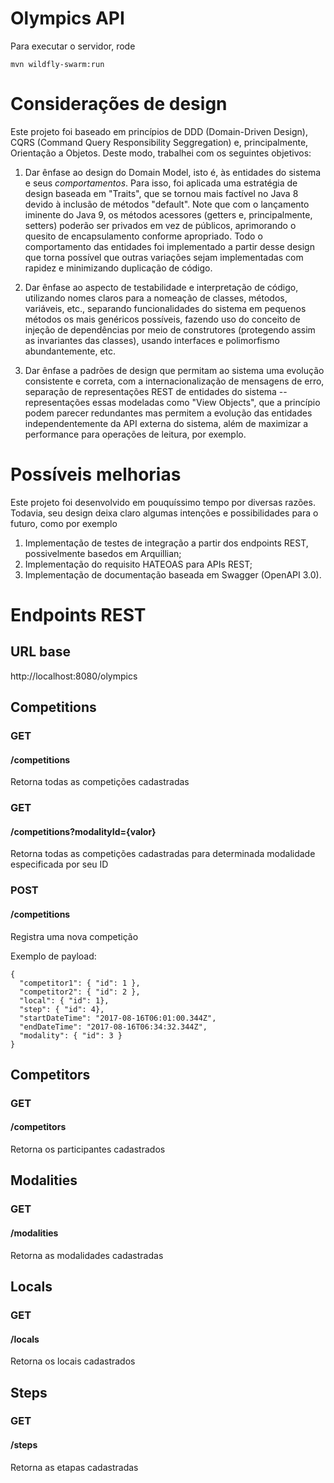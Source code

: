 # Olympics API

Para executar o servidor, rode

```
mvn wildfly-swarm:run
```

# Considerações de design

Este projeto foi baseado em princípios de DDD (Domain-Driven Design), CQRS (Command Query Responsibility Seggregation) e, principalmente, Orientação a Objetos. Deste modo, trabalhei com os seguintes objetivos:

1. Dar ênfase ao design do Domain Model, isto é, às entidades do sistema e seus *comportamentos*. Para isso, foi aplicada uma estratégia de design baseada em "Traits", que se tornou mais factível no Java 8 devido à inclusão de métodos "default". Note que com o lançamento iminente do Java 9, os métodos acessores (getters e, principalmente, setters) poderão ser privados em vez de públicos, aprimorando o quesito de encapsulamento conforme apropriado. Todo o comportamento das entidades foi implementado a partir desse design que torna possível que outras variações sejam implementadas com rapidez e minimizando duplicação de código.

2. Dar ênfase ao aspecto de testabilidade e interpretação de código, utilizando nomes claros para a nomeação de classes, métodos, variáveis, etc., separando funcionalidades do sistema em pequenos métodos os mais genéricos possíveis, fazendo uso do conceito de injeção de dependências por meio de construtores (protegendo assim as invariantes das classes), usando interfaces e polimorfismo abundantemente, etc.

3. Dar ênfase a padrões de design que permitam ao sistema uma evolução consistente e correta, com a internacionalização de mensagens de erro, separação de representações REST de entidades do sistema -- representações essas modeladas como "View Objects", que a princípio podem parecer redundantes mas permitem a evolução das entidades independentemente da API externa do sistema, além de maximizar a performance para operações de leitura, por exemplo.

# Possíveis melhorias

Este projeto foi desenvolvido em pouquíssimo tempo por diversas razões. Todavia, seu design deixa claro algumas intenções e possibilidades para o futuro, como por exemplo

1. Implementação de testes de integração a partir dos endpoints REST, possivelmente basedos em Arquillian;
2. Implementação do requisito HATEOAS para APIs REST;
3. Implementação de documentação baseada em Swagger (OpenAPI 3.0).


# Endpoints REST

## URL base
http://localhost:8080/olympics


## Competitions

### GET
#### /competitions

Retorna todas as competições cadastradas


### GET
#### /competitions?modalityId={valor}

Retorna todas as competições cadastradas para determinada modalidade especificada por seu ID


### POST
#### /competitions

Registra uma nova competição

Exemplo de payload:

```
{
  "competitor1": { "id": 1 },
  "competitor2": { "id": 2 },
  "local": { "id": 1},
  "step": { "id": 4},
  "startDateTime": "2017-08-16T06:01:00.344Z",
  "endDateTime": "2017-08-16T06:34:32.344Z",
  "modality": { "id": 3 }
}
```

## Competitors

### GET
#### /competitors

Retorna os participantes cadastrados


## Modalities

### GET
#### /modalities

Retorna as modalidades cadastradas


## Locals

### GET
#### /locals

Retorna os locais cadastrados


## Steps

### GET
#### /steps

Retorna as etapas cadastradas



